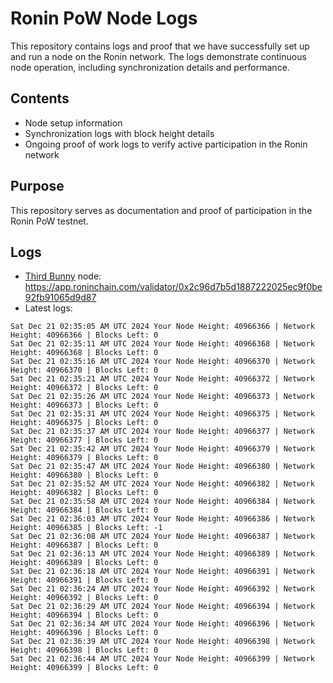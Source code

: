 # Ronin PoW Node Logs

This repository contains logs and proof that we have successfully set up and run a node on the Ronin network. The logs demonstrate continuous node operation, including synchronization details and performance.

## Contents

- Node setup information
- Synchronization logs with block height details
- Ongoing proof of work logs to verify active participation in the Ronin network

## Purpose

This repository serves as documentation and proof of participation in the Ronin PoW testnet.

## Logs

- [Third Bunny](https://thirdbunny.xyz/) node: https://app.roninchain.com/validator/0x2c96d7b5d1887222025ec9f0be92fb91065d9d87
- Latest logs:
```
Sat Dec 21 02:35:05 AM UTC 2024 Your Node Height: 40966366 | Network Height: 40966366 | Blocks Left: 0
Sat Dec 21 02:35:11 AM UTC 2024 Your Node Height: 40966368 | Network Height: 40966368 | Blocks Left: 0
Sat Dec 21 02:35:16 AM UTC 2024 Your Node Height: 40966370 | Network Height: 40966370 | Blocks Left: 0
Sat Dec 21 02:35:21 AM UTC 2024 Your Node Height: 40966372 | Network Height: 40966372 | Blocks Left: 0
Sat Dec 21 02:35:26 AM UTC 2024 Your Node Height: 40966373 | Network Height: 40966373 | Blocks Left: 0
Sat Dec 21 02:35:31 AM UTC 2024 Your Node Height: 40966375 | Network Height: 40966375 | Blocks Left: 0
Sat Dec 21 02:35:37 AM UTC 2024 Your Node Height: 40966377 | Network Height: 40966377 | Blocks Left: 0
Sat Dec 21 02:35:42 AM UTC 2024 Your Node Height: 40966379 | Network Height: 40966379 | Blocks Left: 0
Sat Dec 21 02:35:47 AM UTC 2024 Your Node Height: 40966380 | Network Height: 40966380 | Blocks Left: 0
Sat Dec 21 02:35:52 AM UTC 2024 Your Node Height: 40966382 | Network Height: 40966382 | Blocks Left: 0
Sat Dec 21 02:35:58 AM UTC 2024 Your Node Height: 40966384 | Network Height: 40966384 | Blocks Left: 0
Sat Dec 21 02:36:03 AM UTC 2024 Your Node Height: 40966386 | Network Height: 40966385 | Blocks Left: -1
Sat Dec 21 02:36:08 AM UTC 2024 Your Node Height: 40966387 | Network Height: 40966387 | Blocks Left: 0
Sat Dec 21 02:36:13 AM UTC 2024 Your Node Height: 40966389 | Network Height: 40966389 | Blocks Left: 0
Sat Dec 21 02:36:18 AM UTC 2024 Your Node Height: 40966391 | Network Height: 40966391 | Blocks Left: 0
Sat Dec 21 02:36:24 AM UTC 2024 Your Node Height: 40966392 | Network Height: 40966392 | Blocks Left: 0
Sat Dec 21 02:36:29 AM UTC 2024 Your Node Height: 40966394 | Network Height: 40966394 | Blocks Left: 0
Sat Dec 21 02:36:34 AM UTC 2024 Your Node Height: 40966396 | Network Height: 40966396 | Blocks Left: 0
Sat Dec 21 02:36:39 AM UTC 2024 Your Node Height: 40966398 | Network Height: 40966398 | Blocks Left: 0
Sat Dec 21 02:36:44 AM UTC 2024 Your Node Height: 40966399 | Network Height: 40966399 | Blocks Left: 0
```
